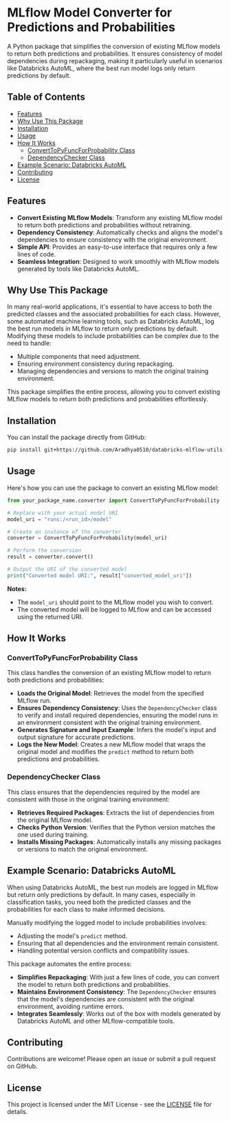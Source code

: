 # MLflow Model Converter for Predictions and Probabilities

A Python package that simplifies the conversion of existing MLflow models to return both predictions and probabilities. It ensures consistency of model dependencies during repackaging, making it particularly useful in scenarios like Databricks AutoML, where the best run model logs only return predictions by default.

## Table of Contents

- [Features](#features)
- [Why Use This Package](#why-use-this-package)
- [Installation](#installation)
- [Usage](#usage)
- [How It Works](#how-it-works)
  - [ConvertToPyFuncForProbability Class](#converttopyfuncforprobability-class)
  - [DependencyChecker Class](#dependencychecker-class)
- [Example Scenario: Databricks AutoML](#example-scenario-databricks-automl)
- [Contributing](#contributing)
- [License](#license)

## Features

- **Convert Existing MLflow Models**: Transform any existing MLflow model to return both predictions and probabilities without retraining.
- **Dependency Consistency**: Automatically checks and aligns the model's dependencies to ensure consistency with the original environment.
- **Simple API**: Provides an easy-to-use interface that requires only a few lines of code.
- **Seamless Integration**: Designed to work smoothly with MLflow models generated by tools like Databricks AutoML.

## Why Use This Package

In many real-world applications, it's essential to have access to both the predicted classes and the associated probabilities for each class. However, some automated machine learning tools, such as Databricks AutoML, log the best run models in MLflow to return only predictions by default. Modifying these models to include probabilities can be complex due to the need to handle:

- Multiple components that need adjustment.
- Ensuring environment consistency during repackaging.
- Managing dependencies and versions to match the original training environment.

This package simplifies the entire process, allowing you to convert existing MLflow models to return both predictions and probabilities effortlessly.

## Installation

You can install the package directly from GitHub:

```bash
pip install git+https://github.com/Aradhya0510/databricks-mlflow-utils.git
```

## Usage

Here's how you can use the package to convert an existing MLflow model:

```python
from your_package_name.converter import ConvertToPyFuncForProbability

# Replace with your actual model URI
model_uri = "runs:/<run_id>/model"

# Create an instance of the converter
converter = ConvertToPyFuncForProbability(model_uri)

# Perform the conversion
result = converter.convert()

# Output the URI of the converted model
print("Converted model URI:", result["converted_model_uri"])
```

**Notes:**

- The `model_uri` should point to the MLflow model you wish to convert.
- The converted model will be logged to MLflow and can be accessed using the returned URI.

## How It Works

### ConvertToPyFuncForProbability Class

This class handles the conversion of an existing MLflow model to return both predictions and probabilities:

- **Loads the Original Model**: Retrieves the model from the specified MLflow run.
- **Ensures Dependency Consistency**: Uses the `DependencyChecker` class to verify and install required dependencies, ensuring the model runs in an environment consistent with the original training environment.
- **Generates Signature and Input Example**: Infers the model's input and output signature for accurate predictions.
- **Logs the New Model**: Creates a new MLflow model that wraps the original model and modifies the `predict` method to return both predictions and probabilities.

### DependencyChecker Class

This class ensures that the dependencies required by the model are consistent with those in the original training environment:

- **Retrieves Required Packages**: Extracts the list of dependencies from the original MLflow model.
- **Checks Python Version**: Verifies that the Python version matches the one used during training.
- **Installs Missing Packages**: Automatically installs any missing packages or versions to match the original environment.

## Example Scenario: Databricks AutoML

When using Databricks AutoML, the best run models are logged in MLflow but return only predictions by default. In many cases, especially in classification tasks, you need both the predicted classes and the probabilities for each class to make informed decisions.

Manually modifying the logged model to include probabilities involves:

- Adjusting the model's `predict` method.
- Ensuring that all dependencies and the environment remain consistent.
- Handling potential version conflicts and compatibility issues.

This package automates the entire process:

- **Simplifies Repackaging**: With just a few lines of code, you can convert the model to return both predictions and probabilities.
- **Maintains Environment Consistency**: The `DependencyChecker` ensures that the model's dependencies are consistent with the original environment, avoiding runtime errors.
- **Integrates Seamlessly**: Works out of the box with models generated by Databricks AutoML and other MLflow-compatible tools.

## Contributing

Contributions are welcome! Please open an issue or submit a pull request on GitHub.

## License

This project is licensed under the MIT License - see the [LICENSE](LICENSE) file for details.
